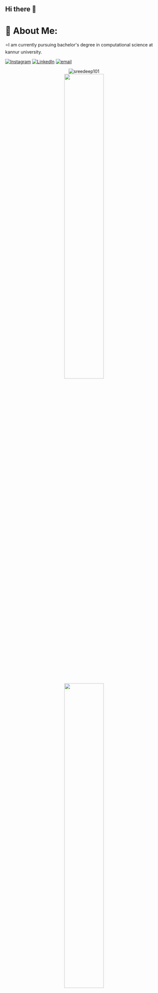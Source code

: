 ## Hi there 👋
# 💫 About Me:
⭐I am currently pursuing bachelor's degree in computational science at kannur university.

[![Instagram](https://img.shields.io/badge/Instagram-%23E4405F.svg?logo=Instagram&logoColor=white)](https://instagram.com/Sree_dee_p) [![LinkedIn](https://img.shields.io/badge/LinkedIn-%230077B5.svg?logo=linkedin&logoColor=white)](https://linkedin.com/in/Sreedeep-Pradeep ) [![email](https://img.shields.io/badge/Email-D14836?logo=gmail&logoColor=white)](mailto:sreedeeppradeep101@gmail.com) <br/>
<p align="center">
    <img src="https://komarev.com/ghpvc/?username=sreedeep101&label=Total%20Visitors%20:%20&color=green&style=flat" alt="sreedeep101"/>
    <br>
  <img height="50%" width="auto" src ="https://github-readme-stats.vercel.app/api?username=sreedeep101&show_icons=true&count_private=true&theme=darcula&hide_border=true&hide=issues,contribs&bg_color=00000000">
    
  <img height="50%" width="auto" src ="https://github-readme-stats.vercel.app/api/top-langs/?username=sreedeep 101&layout=compact&hide_border=true&theme=darcula&bg_color=00000000&langs_count=6&hide=jupyter%20notebook,tex,css,php&exclude_repo=Pacman-AI">  
  <br>

  <img src ="https://github-readme-streak-stats.herokuapp.com?user=sreedeep 101&theme=darcula&hide_border=true&background=FFFFFF00">
  <br>


<!---
<p align="center">
    <img src="https://github-readme-activity-graph.vercel.app/graph?username=shad-ct&radius=8&theme=chartreuse-dark&area=true&order=5&hide_title=false&hide_border=true" height="288" alt="activity-graph graph" />
</p>

--->
  <br>
</p>
 
